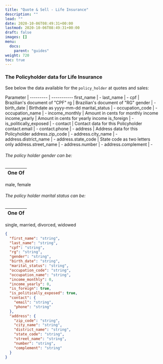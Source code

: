 ```yaml
---
title: "Quote & Sell - Life Insurance"
description: ""
lead: ""
date: 2020-10-06T08:49:31+00:00
lastmod: 2020-10-06T08:49:31+00:00
draft: false
images: []
menu:
  docs:
    parent: "guides"
weight: 720
toc: true
---
```


### The Policyholder data for Life Insurance

See below the data available for the `policy_holder` at quotes and sales:

Parameter | 
--------- | -----------
first_name | -
last_name | -
cpf | Brazilian's document of "CPF"
rg | Brazilian's document of "RG"
gender | -
birth_date | Birthdate as yyyy-mm-dd
marital_status | -
occupation_code | -
occupation_name | -
income_monthly | Amount in cents for monthly income
income_yearly | Amount in cents for yearly income
is_foreign | -
is_politically_exposed | -
contact | Contact data for this Policyholder
contact.email | -
contact.phone | -
address | Address data for this Policyholder
address.zip_code | -
address.city_name | -
address.district_name | -
address.state_code | State code as two letters only
address.street_name | -
address.number | -
address.complement | -

###### The policy holder gender can be:

One Of | 
--------- |
male, female

###### The policy holder marital status can be:

One Of | 
--------- |
single, married, divorced, widowed

```json
{
  "first_name": "string",
  "last_name": "string",
  "cpf": "string",
  "rg": "string",
  "gender": "string",
  "birth_date": "string",
  "marital_status": "string",
  "occupation_code": "string",
  "occupation_name": "string",
  "income_monthly": 0,
  "income_yearly": 0,
  "is_foreign": true,
  "is_politically_exposed": true,
  "contact": {
    "email": "string",
    "phone": "string"
  },
  "address": {
    "zip_code": "string",
    "city_name": "string",
    "district_name": "string",
    "state_code": "string",
    "street_name": "string",
    "number": "string",
    "complement": "string"
  }
}
```
